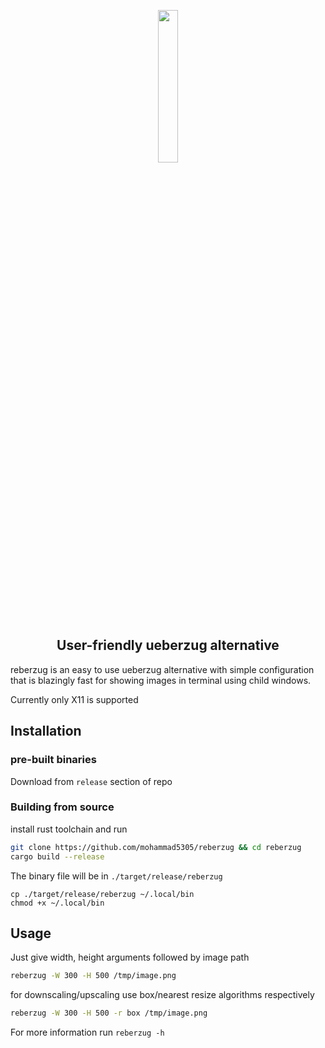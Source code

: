 <p align="center">
  <img align="center" src="https://github.com/mohammad5305/reberzug/assets/71145952/fcd8a478-53fc-4817-a20b-43ff4707a81d" width="25%">
  <h2 align="center">User-friendly ueberzug alternative</h2>
</p>
reberzug is an easy to use ueberzug alternative with simple configuration that is blazingly fast for showing images in terminal using child windows.

Currently only X11 is supported

## Installation
### pre-built binaries
Download from `release` section of repo

### Building from source
install rust toolchain and run
```sh
git clone https://github.com/mohammad5305/reberzug && cd reberzug
cargo build --release

```
The binary file will be in `./target/release/reberzug`
```
cp ./target/release/reberzug ~/.local/bin
chmod +x ~/.local/bin
```

## Usage
Just give width, height arguments followed by image path 
```sh
reberzug -W 300 -H 500 /tmp/image.png
```
for downscaling/upscaling use box/nearest resize algorithms respectively
```sh
reberzug -W 300 -H 500 -r box /tmp/image.png
```

For more information run `reberzug -h`
